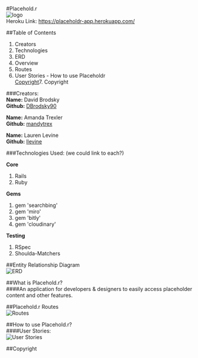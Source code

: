 #Placehold.r  
![logo](http://i.imgur.com/X9WVOuG.png?1)  
Heroku Link: https://placeholdr-app.herokuapp.com/  

##Table of Contents  
1. Creators  
2. Technologies  
3. ERD  
4. Overview  
5. Routes  
6. User Stories - How to use Placeholdr  
[Copyright](README.md/Copyright)7. Copyright  


###Creators:  
**Name:** David Brodsky  
**Github:** [DBrodsky90](https://github.com/DBrodsky90)  

**Name:** Amanda Trexler  
**Github:** [mandytrex](https://github.com/mandytrex)  

**Name:** Lauren Levine  
**Github:** [llevine](https://github.com/llevine)  

###Technologies Used: (we could link to each?)

**Core**  
1. Rails  
2. Ruby  
  
**Gems**  
1. gem 'searchbing'  
2. gem 'miro'  
3. gem 'bitly'  
4. gem 'cloudinary'  
  
**Testing**  
1. RSpec  
2. Shoulda-Matchers  


##Entity Relationship Diagram  
![ERD](http://i.imgur.com/REohJ9O.png)  

##What is Placehold.r?  
####An application for developers & designers to easily access placeholder content and other features.


##Placehold.r Routes  
![Routes](http://i.imgur.com/kcX3gja.png)  

##How to use Placehold.r?  
####User Stories:  
![User Stories](http://i.imgur.com/wvvb8UE.png)  

##Copyright

